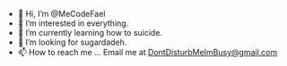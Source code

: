- 👋 Hi, I’m @MeCodeFael
- 👀 I’m interested in everything.
- 🌱 I’m currently learning how to suicide.
- 💞️ I’m looking for sugardadeh.
- 📫 How to reach me ... Email me at DontDisturbMeImBusy@gmail.com

<!---
MeCodeFael/MeCodeFael is a ✨ special ✨ repository because its `README.md` (this file) appears on your GitHub profile.
You can click the Preview link to take a look at your changes.
--->

